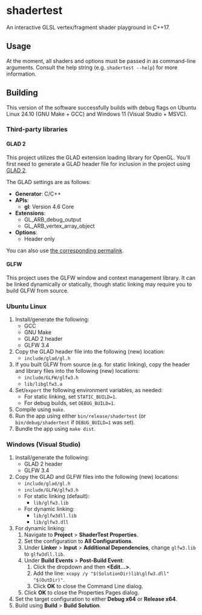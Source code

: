 # shadertest
An interactive GLSL vertex/fragment shader playground in C++17.

## Usage
At the moment, all shaders and options must be passed in as command-line arguments. Consult the help string (e.g. `shadertest --help`) for more information.

## Building
This version of the software successfully builds with debug flags on Ubuntu Linux 24.10 (GNU Make + GCC) and Windows 11 (Visual Studio + MSVC).

### Third-party libraries

#### GLAD 2
This project utilizes the GLAD extension loading library for OpenGL. You'll first need to generate a GLAD header file for inclusion in the project using [GLAD 2](https://gen.glad.sh).

The GLAD settings are as follows:
- **Generator**: C/C++
- **APIs**:
  - **gl**: Version 4.6 Core
- **Extensions**:
  - GL_ARB_debug_output
  - GL_ARB_vertex_array_object
- **Options**:
  - Header only

You can also use [the corresponding permalink](https://gen.glad.sh/#generator=c&api=gl%3D4.6&profile=gl%3Dcore%2Cgles1%3Dcommon&extensions=GL_ARB_debug_output%2CGL_ARB_vertex_array_object&options=HEADER_ONLY).

#### GLFW
This project uses the GLFW window and context management library. It can be linked dynamically or statically, though static linking may require you to build GLFW from source.

### Ubuntu Linux
1. Install/generate the following:
   - GCC
   - GNU Make
   - GLAD 2 header
   - GLFW 3.4
1. Copy the GLAD header file into the following (new) location:
   - `include/glad/gl.h`
1. If you built GLFW from source (e.g. for static linking), copy the header and library files into the following (new) locations:
   - `include/GLFW/glfw3.h`
   - `lib/libglfw3.a`
1. Set/`export` the following environment variables, as needed:
   - For static linking, set `STATIC_BUILD=1`.
   - For debug builds, set `DEBUG_BUILD=1`.
1. Compile using `make`.
1. Run the app using either `bin/release/shadertest` (or `bin/debug/shadertest` if `DEBUG_BUILD=1` was set).
1. Bundle the app using `make dist`.

### Windows (Visual Studio)
1. Install/generate the following:
   - GLAD 2 header
   - GLFW 3.4
1. Copy the GLAD and GLFW files into the following (new) locations:
   - `include/glad/gl.h`
   - `include/GLFW/glfw3.h`
   - For static linking (default):
     - `lib/glfw3.lib`
   - For dynamic linking:
     - `lib/glfw3dll.lib`
     - `lib/glfw3.dll`
1. For dynamic linking:
   1. Navigate to **Project** > **ShaderTest Properties**.
   1. Set the configuration to **All Configurations**.
   1. Under **Linker** > **Input** > **Additional Dependencies**, change `glfw3.lib` to `glfw3dll.lib`.
   1. Under **Build Events** > **Post-Build Event**:
      1. Click the dropdown and then **<Edit...>**.
      1. Add the line: `xcopy /y "$(SolutionDir)lib\glfw3.dll" "$(OutDir)"`.
      1. Click **OK** to close the Command Line dialog.
   1. Click **OK** to close the Properties Pages dialog.
1. Set the target configuration to either **Debug x64** or **Release x64**.
1. Build using **Build** > **Build Solution**.
